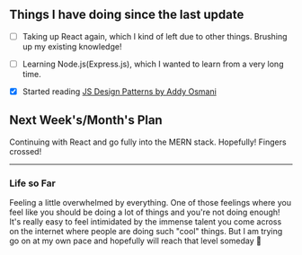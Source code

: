 ## Things I have doing since the last update

- [ ] Taking up React again, which I kind of left due to other things. Brushing up my existing knowledge!
- [ ] Learning Node.js(Express.js), which I wanted to learn from a very long time.
- [x] Started reading [JS Design Patterns by Addy Osmani](https://addyosmani.com/resources/essentialjsdesignpatterns/book/)


## Next Week's/Month's Plan

Continuing with React and go fully into the MERN stack. Hopefully! Fingers crossed!

------------------------------------------

### Life so Far
Feeling a little overwhelmed by everything. One of those feelings where you feel like you should be doing a lot of things and you're not doing enough! It's really easy to feel intimidated by the immense talent you come across on the internet where people are doing such "cool" things. But I am trying go on at my own pace and hopefully will reach that level someday 🙂